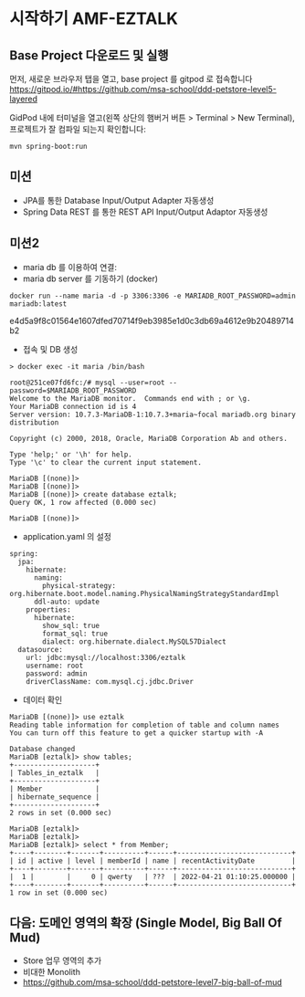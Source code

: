 # 시작하기 AMF-EZTALK

## Base Project 다운로드 및 실행
먼저, 새로운 브라우저 탭을 열고, base project 를 gitpod 로 접속합니다
https://gitpod.io/#https://github.com/msa-school/ddd-petstore-level5-layered

GidPod 내에 터미널을 열고(왼쪽 상단의 햄버거 버튼 > Terminal > New Terminal), 프로젝트가 잘 컴파일 되는지 확인합니다:
```
mvn spring-boot:run
```

## 미션
- JPA를 통한 Database Input/Output Adapter 자동생성
- Spring Data REST 를 통한 REST API Input/Output Adaptor 자동생성

## 미션2
- maria db 를 이용하여 연결:
- maria db server 를 기동하기 (docker)
```
docker run --name maria -d -p 3306:3306 -e MARIADB_ROOT_PASSWORD=admin  mariadb:latest 
```
e4d5a9f8c01564e1607dfed70714f9eb3985e1d0c3db69a4612e9b20489714b2
- 접속 및 DB 생성
```
> docker exec -it maria /bin/bash

root@251ce07fd6fc:/# mysql --user=root --password=$MARIADB_ROOT_PASSWORD
Welcome to the MariaDB monitor.  Commands end with ; or \g.
Your MariaDB connection id is 4
Server version: 10.7.3-MariaDB-1:10.7.3+maria~focal mariadb.org binary distribution

Copyright (c) 2000, 2018, Oracle, MariaDB Corporation Ab and others.

Type 'help;' or '\h' for help. 
Type '\c' to clear the current input statement.

MariaDB [(none)]> 
MariaDB [(none)]> 
MariaDB [(none)]> create database eztalk;
Query OK, 1 row affected (0.000 sec)

MariaDB [(none)]> 

```
- application.yaml 의 설정
```
spring:
  jpa:
    hibernate:
      naming:
        physical-strategy: org.hibernate.boot.model.naming.PhysicalNamingStrategyStandardImpl
      ddl-auto: update
    properties:
      hibernate:
        show_sql: true
        format_sql: true
        dialect: org.hibernate.dialect.MySQL57Dialect
  datasource:
    url: jdbc:mysql://localhost:3306/eztalk
    username: root
    password: admin
    driverClassName: com.mysql.cj.jdbc.Driver
```
- 데이터 확인
```
MariaDB [(none)]> use eztalk
Reading table information for completion of table and column names
You can turn off this feature to get a quicker startup with -A

Database changed
MariaDB [eztalk]> show tables;
+--------------------+
| Tables_in_eztalk   |
+--------------------+
| Member             |
| hibernate_sequence |
+--------------------+
2 rows in set (0.000 sec)

MariaDB [eztalk]> 
MariaDB [eztalk]> 
MariaDB [eztalk]> select * from Member;
+----+--------+-------+----------+------+----------------------------+
| id | active | level | memberId | name | recentActivityDate         |
+----+--------+-------+----------+------+----------------------------+
|  1 |        |     0 | qwerty   | ???  | 2022-04-21 01:10:25.000000 |
+----+--------+-------+----------+------+----------------------------+
1 row in set (0.000 sec)

```

## 다음: 도메인 영역의 확장 (Single Model, Big Ball Of Mud)
- Store 업무 영역의 추가
- 비대한 Monolith
- https://github.com/msa-school/ddd-petstore-level7-big-ball-of-mud
